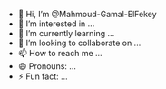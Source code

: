 - 👋 Hi, I’m @Mahmoud-Gamal-ElFekey
- 👀 I’m interested in ...
- 🌱 I’m currently learning ...
- 💞️ I’m looking to collaborate on ...
- 📫 How to reach me ...
- 😄 Pronouns: ...
- ⚡ Fun fact: ...

<!---
Mahmoud-Gamal-ElFekey/Mahmoud-Gamal-ElFekey is a ✨ special ✨ repository because its `README.md` (this file) appears on your GitHub profile.
You can click the Preview link to take a look at your changes.
--->
